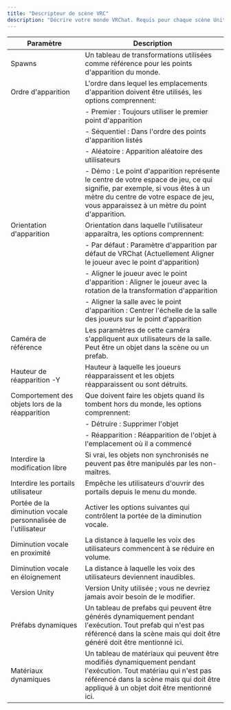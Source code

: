 ```yaml
---
title: "Descripteur de scène VRC"
description: "Décrire votre monde VRChat. Requis pour chaque scène Unity que vous souhaitez utiliser comme monde VRChat."
---
```


| Paramètre                   | Description                                                                                                      |
| --------------------------- | ---------------------------------------------------------------------------------------------------------------- |
| Spawns                      | Un tableau de transformations utilisées comme référence pour les points d'apparition du monde.                   |
| Ordre d'apparition          | L'ordre dans lequel les emplacements d'apparition doivent être utilisés, les options comprennent:               |
|                             | - Premier : Toujours utiliser le premier point d'apparition                                                     |
|                             | - Séquentiel : Dans l'ordre des points d'apparition listés                                                      |
|                             | - Aléatoire : Apparition aléatoire des utilisateurs                                                             |
|                             | - Démo : Le point d'apparition représente le centre de votre espace de jeu, ce qui signifie, par exemple, si vous êtes à un mètre du centre de votre espace de jeu, vous apparaissez à un mètre du point d'apparition. |
| Orientation d'apparition    | Orientation dans laquelle l'utilisateur apparaîtra, les options comprennent:                                    |
|                             | - Par défaut : Paramètre d'apparition par défaut de VRChat (Actuellement Aligner le joueur avec le point d'apparition) |
|                             | - Aligner le joueur avec le point d'apparition : Aligner le joueur avec la rotation de la transformation d'apparition |
|                             | - Aligner la salle avec le point d'apparition : Centrer l'échelle de la salle des joueurs sur le point d'apparition |
| Caméra de référence         | Les paramètres de cette caméra s'appliquent aux utilisateurs de la salle. Peut être un objet dans la scène ou un prefab. |
| Hauteur de réapparition -Y  | Hauteur à laquelle les joueurs réapparaissent et les objets réapparaissent ou sont détruits.                   |
| Comportement des objets lors de la réapparition | Que doivent faire les objets quand ils tombent hors du monde, les options comprennent:                           |
|                             | - Détruire : Supprimer l'objet                                                                                  |
|                             | - Réapparition : Réapparition de l'objet à l'emplacement où il a commencé                                      |
| Interdire la modification libre | Si vrai, les objets non synchronisés ne peuvent pas être manipulés par les non-maîtres.                           |
| Interdire les portails utilisateur | Empêche les utilisateurs d'ouvrir des portails depuis le menu du monde.                                       |
| Portée de la diminution vocale personnalisée de l'utilisateur | Activer les options suivantes qui contrôlent la portée de la diminution vocale.                                 |
| Diminution vocale en proximité | La distance à laquelle les voix des utilisateurs commencent à se réduire en volume.                              |
| Diminution vocale en éloignement | La distance à laquelle les voix des utilisateurs deviennent inaudibles.                                         |
| Version Unity               | Version Unity utilisée ; vous ne devriez jamais avoir besoin de le modifier.                                    |
| Préfabs dynamiques          | Un tableau de prefabs qui peuvent être générés dynamiquement pendant l'exécution. Tout prefab qui n'est pas référencé dans la scène mais qui doit être généré doit être mentionné ici. |
| Matériaux dynamiques        | Un tableau de matériaux qui peuvent être modifiés dynamiquement pendant l'exécution. Tout matériau qui n'est pas référencé dans la scène mais qui doit être appliqué à un objet doit être mentionné ici. |